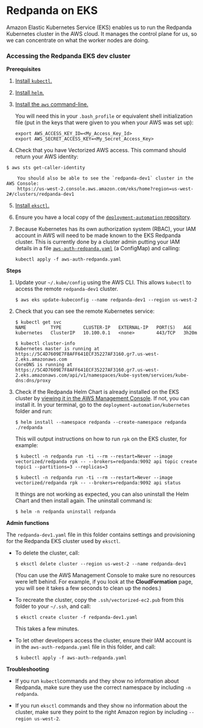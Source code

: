 # Redpanda on EKS

Amazon Elastic Kubernetes Service (EKS) enables us to run the Redpanda Kubernetes cluster in the AWS cloud. It manages the control plane for us, so we can concentrate on what the worker nodes are doing.

### Accessing the Redpanda EKS dev cluster

**Prerequisites**

1. [Install `kubectl`.](https://kubernetes.io/docs/tasks/tools/install-kubectl/)

2. [Install `helm`.](https://helm.sh/docs/intro/install/)

3. [Install the `aws` command-line.](https://docs.aws.amazon.com/cli/latest/userguide/install-cliv2.html)

   You will need this in your `.bash_profile` or equivalent shell initialization file (put in the keys that were given to you when your AWS was set up):

   ```
   export AWS_ACCESS_KEY_ID=<My_Access_Key_Id>
   export AWS_SECRET_ACCESS_KEY=<My_Secret_Access_Key>
   ```

4. Check that you have Vectorized AWS access. This command should return your AWS identity:
 ``` 
 $ aws sts get-caller-identity 
 ```

 		You should also be able to see the `redpanda-dev1` cluster in the AWS Console:
	  	https://us-west-2.console.aws.amazon.com/eks/home?region=us-west-2#/clusters/redpanda-dev1

5. [Install `eksctl`.](https://docs.aws.amazon.com/eks/latest/userguide/getting-started-eksctl.html#install-eksctl)

6. Ensure you have a local copy of the [`deployment-automation` repository](https://github.com/vectorizedio/deployment-automation).

7. Because Kubernetes has its own authorization system (RBAC), your IAM account in AWS will need to be made known to the EKS Redpanda cluster. This is currently done by a cluster admin putting your IAM details in a file [`aws-auth-redpanda.yaml`](https://github.com/vectorizedio/deployment-automation/kubernetes/eks/aws-auth-redpanda.yaml) (a ConfigMap) and calling: 

   `kubectl apply -f aws-auth-redpanda.yaml`

**Steps**

1. Update your `~/.kube/config` using the AWS CLI. This allows `kubectl` to access the remote `redpanda-dev1` cluster.

   `$ aws eks update-kubeconfig --name redpanda-dev1 --region us-west-2`

2. Check that you can see the remote Kubernetes service:

   ```
   $ kubectl get svc
   NAME         TYPE        CLUSTER-IP   EXTERNAL-IP   PORT(S)   AGE
   kubernetes   ClusterIP   10.100.0.1   <none>        443/TCP   3h20m
   
   $ kubectl cluster-info
   Kubernetes master is running at https://5C4D7609E7F8AFF641ECF35227AF3160.gr7.us-west-2.eks.amazonaws.com
   CoreDNS is running at https://5C4D7609E7F8AFF641ECF35227AF3160.gr7.us-west-2.eks.amazonaws.com/api/v1/namespaces/kube-system/services/kube-dns:dns/proxy
   ```

3. Check if the Redpanda Helm Chart is already installed on the EKS cluster by [viewing it in the AWS Management Console](https://us-west-2.console.aws.amazon.com/eks/home?region=us-west-2#/clusters/redpanda-dev1). If not, you can install it. In your terminal, go to the `deployment-automation/kubernetes` folder and run:

   `$ helm install --namespace redpanda --create-namespace redpanda ./redpanda`

   This will output instructions on how to run `rpk` on the EKS cluster, for example:

   ```
   $ kubectl -n redpanda run -ti --rm --restart=Never --image vectorized/redpanda rpk -- --brokers=redpanda:9092 api topic create topic1 --partitions=3 --replicas=3
   
   $ kubectl -n redpanda run -ti --rm --restart=Never --image vectorized/redpanda rpk -- --brokers=redpanda:9092 api status 
   ```
   
   It things are not working as expected, you can also uninstall the Helm Chart and then install again. The uninstall command is:
   
   `$ helm -n redpanda uninstall redpanda`

**Admin functions**

The `redpanda-dev1.yaml` file in this folder contains settings and provisioning for the Redpanda EKS cluster used by `eksctl`.

- To delete the cluster, call:

  `$ eksctl delete cluster --region us-west-2 --name redpanda-dev1`

  (You can use the AWS Management Console to make sure no resources were left behind. For example, if you look at the **CloudFormation** page, you will see it takes a few seconds to clean up the nodes.)

- To recreate the cluster, copy the `.ssh/vectorized-ec2.pub` from this folder to your `~/.ssh`, and call:

  `$ eksctl create cluster -f redpanda-dev1.yaml`

  This takes a few minutes.

- To let other developers access the cluster, ensure their IAM account is in the `aws-auth-redpanda.yaml` file in this folder, and call:

   `$ kubectl apply -f aws-auth-redpanda.yaml`

**Troubleshooting**

- If you run `kubectl`commands and they show no information about Redpanda, make sure they use the correct namespace by including `-n redpanda`.

- If you run `eksctl` commands and they show no information about the cluster, make sure they point to the right Amazon region by including `--region us-west-2`.


